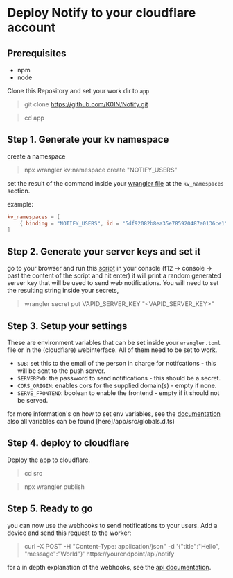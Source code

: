# Deploy Notify to your cloudflare account

## Prerequisites

* npm
* node

Clone this Repository and set your work dir to `app`

> git clone <https://github.com/K0IN/Notify.git>

> cd app

## Step 1. Generate your kv namespace

create a namespace

> npx wrangler kv:namespace create "NOTIFY_USERS"

set the result of the command inside your [wrangler file](/app/wrangler.toml) at the `kv_namespaces` section.

example:

```toml
kv_namespaces = [
    { binding = "NOTIFY_USERS", id = "5df92082b8ea35e785920487a0136ce1" }
]
```

## Step 2. Generate your server keys and set it

go to your browser and run this [script](/helper/main.js) in your console (f12 -> console -> past the content of the script and hit enter)
it will print a random generated server key that will be used to send web notifications.
You will need to set the resulting string inside your secrets,

> wrangler secret put VAPID_SERVER_KEY "&lt;VAPID_SERVER_KEY&gt;"

## Step 3. Setup your settings

These are environment variables that can be set inside your `wrangler.toml` file or in the (cloudflare) webinterface.
All of them need to be set to work.

* `SUB`: set this to the email of the person in charge for notifcations - this will be sent to the push server.
* `SERVERPWD`: the password to send notifications - this should be a secret.
* `CORS_ORIGIN`: enables cors for the supplied domain(s) - empty if none.
* `SERVE_FRONTEND`: boolean to enable the frontend - empty if it should not be served.

for more information's on how to set env variables, see the [documentation](https://developers.cloudflare.com/workers/platform/environment-variables)
also all variables can be found [here]/app/src/globals.d.ts)

## Step 4. deploy to cloudflare

Deploy the app to cloudflare.

> cd src

> npx wrangler publish

## Step 5. Ready to go

you can now use the webhooks to send notifications to your users.
Add a device and send this request to the worker:

> curl -X POST -H "Content-Type: application/json" -d '{"title":"Hello", "message":"World"}' https://yourendpoint/api/notify

for a in depth explanation of the webhooks, see the [api documentation](../api.md).
